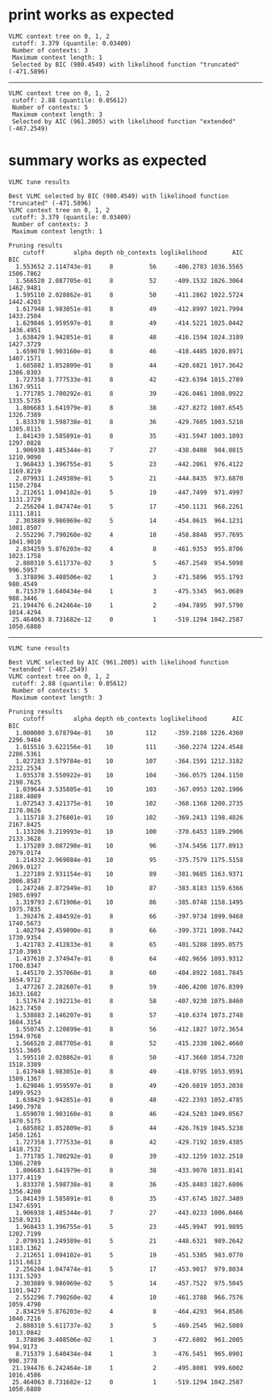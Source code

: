 # print works as expected

    VLMC context tree on 0, 1, 2 
     cutoff: 3.379 (quantile: 0.03409)
     Number of contexts: 3 
     Maximum context length: 1 
     Selected by BIC (980.4549) with likelihood function "truncated" (-471.5896)

---

    VLMC context tree on 0, 1, 2 
     cutoff: 2.88 (quantile: 0.05612)
     Number of contexts: 5 
     Maximum context length: 3 
     Selected by AIC (961.2005) with likelihood function "extended" (-467.2549)

# summary works as expected

    VLMC tune results
    
    Best VLMC selected by BIC (980.4549) with likelihood function "truncated" (-471.5896)
    VLMC context tree on 0, 1, 2 
     cutoff: 3.379 (quantile: 0.03409)
     Number of contexts: 3 
     Maximum context length: 1 
    
    Pruning results
        cutoff        alpha depth nb_contexts loglikelihood       AIC       BIC
      1.553652 2.114743e-01     8          56     -406.2783 1036.5565 1506.7862
      1.566520 2.087705e-01     8          52     -409.1532 1026.3064 1462.9481
      1.595110 2.028862e-01     8          50     -411.2862 1022.5724 1442.4203
      1.617948 1.983051e-01     8          49     -412.8997 1021.7994 1433.2504
      1.629846 1.959597e-01     8          49     -414.5221 1025.0442 1436.4951
      1.638429 1.942851e-01     8          48     -416.1594 1024.3189 1427.3729
      1.659070 1.903160e-01     8          46     -418.4485 1020.8971 1407.1571
      1.685882 1.852809e-01     8          44     -420.6821 1017.3642 1386.8303
      1.727358 1.777533e-01     8          42     -423.6394 1015.2789 1367.9511
      1.771785 1.700292e-01     8          39     -426.0461 1008.0922 1335.5735
      1.806683 1.641979e-01     8          38     -427.8272 1007.6545 1326.7389
      1.833370 1.598738e-01     8          36     -429.7605 1003.5210 1305.8115
      1.841439 1.585891e-01     8          35     -431.5947 1003.1893 1297.0828
      1.906938 1.485344e-01     7          27     -438.0408  984.0815 1210.9090
      1.968433 1.396755e-01     5          23     -442.2061  976.4122 1169.8219
      2.079931 1.249389e-01     5          21     -444.8435  973.6870 1150.2784
      2.212651 1.094102e-01     5          19     -447.7499  971.4997 1131.2729
      2.256204 1.047474e-01     5          17     -450.1131  968.2261 1111.1811
      2.303889 9.986969e-02     5          14     -454.0615  964.1231 1081.8507
      2.552296 7.790260e-02     4          10     -458.8848  957.7695 1041.9010
      2.834259 5.876203e-02     4           8     -461.9353  955.8706 1023.1758
      2.880310 5.611737e-02     3           5     -467.2549  954.5098  996.5957
      3.378896 3.408506e-02     1           3     -471.5896  955.1793  980.4549
      8.715379 1.640434e-04     1           3     -475.5345  963.0689  988.3446
     21.194476 6.242464e-10     1           2     -494.7895  997.5790 1014.4294
     25.464063 8.731682e-12     0           1     -519.1294 1042.2587 1050.6880

---

    VLMC tune results
    
    Best VLMC selected by AIC (961.2005) with likelihood function "extended" (-467.2549)
    VLMC context tree on 0, 1, 2 
     cutoff: 2.88 (quantile: 0.05612)
     Number of contexts: 5 
     Maximum context length: 3 
    
    Pruning results
        cutoff        alpha depth nb_contexts loglikelihood       AIC       BIC
      1.000000 3.678794e-01    10         112     -359.2180 1226.4360 2296.9464
      1.015516 3.622156e-01    10         111     -360.2274 1224.4548 2286.5361
      1.027283 3.579784e-01    10         107     -364.1591 1212.3182 2232.2534
      1.035378 3.550922e-01    10         104     -366.0575 1204.1150 2198.7625
      1.039644 3.535805e-01    10         103     -367.0953 1202.1906 2188.4089
      1.072543 3.421375e-01    10         102     -368.1368 1200.2735 2178.0626
      1.115718 3.276801e-01    10         102     -369.2413 1198.4826 2167.8425
      1.133206 3.219993e-01    10         100     -370.6453 1189.2906 2133.3628
      1.175289 3.087298e-01    10          96     -374.5456 1177.0913 2079.0174
      1.214332 2.969084e-01    10          95     -375.7579 1175.5158 2069.0127
      1.227189 2.931154e-01    10          89     -381.9685 1163.9371 2006.8587
      1.247246 2.872949e-01    10          87     -383.8183 1159.6366 1985.6997
      1.319793 2.671906e-01    10          86     -385.0748 1158.1495 1975.7835
      1.392476 2.484592e-01     8          66     -397.9734 1099.9468 1740.5673
      1.402794 2.459090e-01     8          66     -399.3721 1098.7442 1730.9354
      1.421783 2.412833e-01     8          65     -401.5288 1095.0575 1710.3903
      1.437610 2.374947e-01     8          64     -402.9656 1093.9312 1700.8347
      1.445170 2.357060e-01     8          60     -404.8922 1081.7845 1654.9712
      1.477267 2.282607e-01     8          59     -406.4200 1076.8399 1633.1682
      1.517674 2.192213e-01     8          58     -407.9230 1075.8460 1623.7450
      1.538883 2.146207e-01     8          57     -410.6374 1073.2748 1604.3154
      1.550745 2.120899e-01     8          56     -412.1827 1072.3654 1594.9768
      1.566520 2.087705e-01     8          52     -415.2330 1062.4660 1551.3605
      1.595110 2.028862e-01     8          50     -417.3660 1054.7320 1518.3389
      1.617948 1.983051e-01     8          49     -418.9795 1053.9591 1509.1367
      1.629846 1.959597e-01     8          49     -420.6019 1053.2038 1499.9523
      1.638429 1.942851e-01     8          48     -422.2393 1052.4785 1490.7978
      1.659070 1.903160e-01     8          46     -424.5283 1049.0567 1470.5175
      1.685882 1.852809e-01     8          44     -426.7619 1045.5238 1450.1261
      1.727358 1.777533e-01     8          42     -429.7192 1039.4385 1418.7532
      1.771785 1.700292e-01     8          39     -432.1259 1032.2518 1386.2789
      1.806683 1.641979e-01     8          38     -433.9070 1031.8141 1377.4119
      1.833370 1.598738e-01     8          36     -435.8403 1027.6806 1356.4200
      1.841439 1.585891e-01     8          35     -437.6745 1027.3489 1347.6591
      1.906938 1.485344e-01     7          27     -443.0233 1006.0466 1258.9231
      1.968433 1.396755e-01     5          23     -445.9947  991.9895 1202.7199
      2.079931 1.249389e-01     5          21     -448.6321  989.2642 1183.1362
      2.212651 1.094102e-01     5          19     -451.5385  983.0770 1151.6613
      2.256204 1.047474e-01     5          17     -453.9017  979.8034 1131.5293
      2.303889 9.986969e-02     5          14     -457.7522  975.5045 1101.9427
      2.552296 7.790260e-02     4          10     -461.3788  966.7576 1059.4790
      2.834259 5.876203e-02     4           8     -464.4293  964.8586 1040.7216
      2.880310 5.611737e-02     3           5     -469.2545  962.5089 1013.0842
      3.378896 3.408506e-02     1           3     -472.6002  961.2005  994.9173
      8.715379 1.640434e-04     1           3     -476.5451  965.0901  990.3778
     21.194476 6.242464e-10     1           2     -495.8001  999.6002 1016.4586
     25.464063 8.731682e-12     0           1     -519.1294 1042.2587 1050.6880

